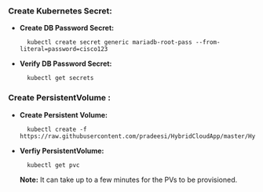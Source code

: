 
### Create Kubernetes Secret:

* **Create DB Password Secret:**

		kubectl create secret generic mariadb-root-pass --from-literal=password=cisco123

* **Verify DB Password Secret:**

		kubectl get secrets

### Create PersistentVolume :

* **Create Persistent Volume:** 

		kubectl create -f https://raw.githubusercontent.com/pradeesi/HybridCloudApp/master/HybridCloudApp/Kubernetes/Frontend/Mariadb/mariadb_persistent_volume.yaml

* **Verfiy PersistentVolume:**

		kubectl get pvc
	
	**Note:** It can take up to a few minutes for the PVs to be provisioned.
	

	




